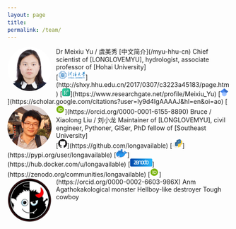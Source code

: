 ```yaml
---
layout: page
title: 
permalink: /team/
---
```


<style>
.avatar {
  vertical-align: middle;
  width: 100px;
  height: 100px;
  border-radius: 50%;
}
.image-right {
  display: block;
  margin-left: auto;
  margin-right: auto;
  float: right;
}

.image-left {
  display: block;
  margin-left: auto;
  margin-right: 10px;
  float: left;
}
image::after
</style>

<img src="/assets/pics/myu.jpg" alt="Avatar" class="avatar image-left">
Dr Meixiu Yu / 虞美秀  
[中文简介](/myu-hhu-cn)  
Chief scientist of [LONGLOVEMYU], hydrologist, associate professor of [Hohai University]<br>
[<img src="/assets/pics/hhu_20k.png" height="20" title="Hohai University">](http://shxy.hhu.edu.cn/2017/0307/c3223a45183/page.htm)
[<img src="/assets/pics/ResearchGate-6k.png" height="18" title="Research Gate">](https://www.researchgate.net/profile/Meixiu_Yu)
[<img src="/assets/pics/GoogleScholar-4k.png" height="18" title="Google Scholar">](https://scholar.google.com/citations?user=ly9d4IgAAAAJ&hl=en&oi=ao)
[<img src="/assets/pics/orcid-4k.png" height="20" title="ORCID">](https://orcid.org/0000-0001-6155-8890)
<span id="badgeCont469"><script type="text/javascript" src="https://publons.com/mashlets?el=badgeCont469&rid=ABB-2344-2020&size=small"></script></span>

<img src="/assets/pics/bruce.jpg" alt="Avatar" class="avatar image-left">
Bruce / Xiaolong Liu / 刘小龙  
Maintainer of [LONGLOVEMYU], civil engineer, Pythoner, GISer, PhD fellow of [Southeast University]<br>
[<img src="/assets/pics/github_marker_32px.png" height="20" title="GitHub">](https://github.com/longavailable)
[<img src="/assets/pics/pypi_4k.png" height="20" title="PyPI">](https://pypi.org/user/longavailable)
[<img src="/assets/pics/docker_Moby-logo_4k.png" height="18" title="Docker Hub">](https://hub.docker.com/u/longavailable)
[<img src="/assets/pics/zenodo.svg" height="18" title="Zenodo">](https://zenodo.org/communities/longavailable)
[<img src="/assets/pics/orcid-4k.png" height="20" title="ORCID">](https://orcid.org/0000-0002-6603-986X)

<img src="/assets/pics/goodevil.jpg" alt="Avatar" class="avatar image-left">
Anm  
Agathokakological monster  
Hellboy-like destroyer  
Tough cowboy

[LONGLOVEMYU]: /
[Hohai University]: https://en.hhu.edu.cn/
[Southeast University]: https://www.seu.edu.cn/english/

<!-- back to top button -->
<script src="/js/vanilla-back-to-top.min.js"></script>
<script>addBackToTop()</script>



